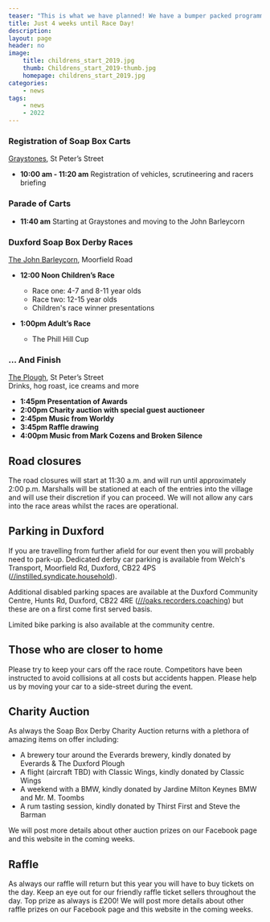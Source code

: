 ```yaml
---
teaser: "This is what we have planned! We have a bumper packed programme of events happning throughout the day."
title: Just 4 weeks until Race Day!
description:
layout: page
header: no
image: 
    title: childrens_start_2019.jpg
    thumb: Childrens_start_2019-thumb.jpg
    homepage: childrens_start_2019.jpg
categories:
    - news
tags:
    - news
    - 2022
---
```


### Registration of Soap Box Carts
[Graystones](https://www.facebook.com/people/Graystones/100063804272277/), St Peter’s Street
* __10:00 am - 11:20 am__
Registration of vehicles, scrutineering and racers briefing

### Parade of Carts
* __11:40 am__
Starting at Graystones and moving to the John Barleycorn

### Duxford Soap Box Derby Races
[The John Barleycorn](https://www.facebook.com/johnbarleycornduxford), Moorfield Road

* __12:00 Noon Children’s Race__
    * Race one: 4-7 and 8-11 year olds
    * Race two: 12-15 year olds
    * Children's race winner presentations


*  __1:00pm Adult’s Race__
    * The Phill Hill Cup

### … And Finish
[The Plough](https://www.theduxfordplough.co.uk/), St Peter’s Street
<br />
Drinks, hog roast, ice creams and more

* __1:45pm Presentation of Awards__
* __2:00pm Charity auction with special guest auctioneer__
* __2:45pm Music from Worldy__
* __3:45pm Raffle drawing__
* __4:00pm Music from Mark Cozens and Broken Silence__

## Road closures

The road closures will start at 11:30 a.m. and will run until approximately 2:00 p.m. Marshalls will be stationed at each of the entries into the village and will use their discretion if you can proceed. We will not allow any cars into the race areas whilst the races are operational.

## Parking in Duxford

If you are travelling from further afield for our event then you will probably need to park-up. Dedicated derby car parking is available from Welch's Transport, Moorfield Rd, Duxford, CB22 4PS ([//instilled.syndicate.household](https://w3w.co/instilled.syndicate.household)). 

Additional disabled parking spaces are available at the Duxford Community Centre, Hunts Rd, Duxford, CB22 4RE ([///oaks.recorders.coaching](https://w3w.co/oaks.recorders.coaching)) but these are on a first come first served basis.

Limited bike parking is also available at the community centre.

## Those who are closer to home

Please try to keep your cars off the race route. Competitors have been instructed to avoid collisions at all costs but accidents happen. Please help us by moving your car to a side-street during the event.

## Charity Auction

As always the Soap Box Derby Charity Auction returns with a plethora of amazing items on offer including:

- A brewery tour around the Everards brewery, kindly donated by Everards & The Duxford Plough
- A flight (aircraft TBD) with Classic Wings, kindly donated by Classic Wings
- A weekend with a BMW, kindly donated by Jardine Milton Keynes BMW and Mr. M. Toombs
- A rum tasting session, kindly donated by Thirst First and Steve the Barman

We will post more details about other auction prizes on our Facebook page and this website in the coming weeks.

## Raffle

As always our raffle will return but this year you will have to buy tickets on the day. Keep an eye out for our friendly raffle ticket sellers throughout the day. Top prize as always is £200! We will post more details about other raffle prizes on our Facebook page and this website in the coming weeks.
